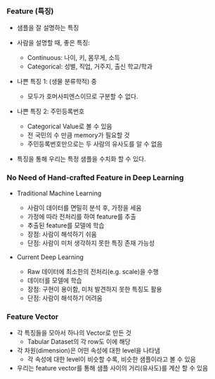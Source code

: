 ### Feature (특징)

- 샘플을 잘 설명하는 특징

- 사람을 설명할 때, 좋은 특징:
    - Continuous: 나이, 키, 몸무게, 소득
    - Categorical: 성별, 직업, 거주지, 출신 학교/학과

- 나쁜 특징 1: (생물 분류학적) 중
    - 모두가 호머사피엔스이므로 구분할 수 없다.
- 나쁜 특징 2: 주민등록번호
    - Categorical Value로 볼 수 있음
    - 전 국민의 수 만큼 memory가 필요할 것
    - 주민등록번호만으로는 두 사람의 유사도를 알 수 없음

- 특징을 통해 우리는 특정 샘플을 수치화 할 수 있다.

### No Need of Hand-crafted Feature in Deep Learning

- Traditional Machine Learning
    - 사람이 데이터를 면밀히 분석 후, 가정을 세움
    - 가정에 따라 전처리를 하여 feature를 추출
    - 추출된 feature를 모델에 학습
    - 장점: 사람이 해석하기 쉬움
    - 단점: 사람이 미처 생각하지 못한 특징 존재 가능성

- Current Deep Learning
    - Raw 데이터에 최소한의 전처리(e.g. scale)을 수행
    - 데이터를 모델에 학습
    - 장점: 구현이 용이함, 미처 발견하지 못한 특징도 활용
    - 단점: 사람이 해석하기 어려움

### Feature Vector

- 각 특징들을 모아서 하나의 Vector로 만든 것
    - Tabular Dataset의 각 row도 이에 해당
- 각 차원(dimension)은 어떤 속성에 대한 level을 나타냄
    - 각 속성에 대한 level이 비슷할 수록, 비슷한 샘플이라고 볼 수 있음
- 우리는 feature vector를 통해 샘플 사이의 거리(유사도)를 계산 할 수 있음